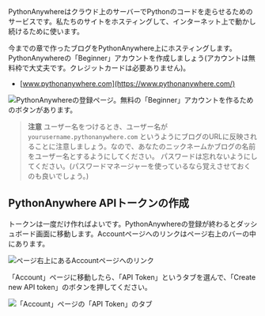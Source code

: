 PythonAnywhereはクラウド上のサーバーでPythonのコードを走らせるためのサービスです。私たちのサイトをホスティングして、インターネット上で動かし続けるために使います。

今までの章で作ったブログをPythonAnywhere上にホスティングします。PythonAnywhereの「Beginner」アカウントを作成しましょう(アカウントは無料枠で大丈夫です。クレジットカードは必要ありません)。

* [www.pythonanywhere.com](https://www.pythonanywhere.com/)

![PythonAnywhereの登録ページ。無料の「Beginner」アカウントを作るためのボタンがあります。](../deploy/images/pythonanywhere_beginner_account_button.png)

> **注意** ユーザー名をつけるとき、ユーザー名が `yourusername.pythonanywhere.com` というようにブログのURLに反映されることに注意しましょう。なので、あなたのニックネームかブログの名前をユーザー名とするようにしてください。 パスワードは忘れないようにしてください。(パスワードマネージャーを使っているなら覚えさせておくのも良いでしょう。)

## PythonAnywhere APIトークンの作成

トークンは一度だけ作ればよいです。PythonAnywhereの登録が終わるとダッシュボード画面に移動します。Accountページへのリンクはページ右上のバーの中にあります。

![ページ右上にあるAccountページへのリンク](../deploy/images/pythonanywhere_account.png)

「Account」ページに移動したら、「API Token」というタブを選んで、「Create new API token」のボタンを押してください。

![「Account」ページの「API Token」のタブ](../deploy/images/pythonanywhere_create_api_token.png)